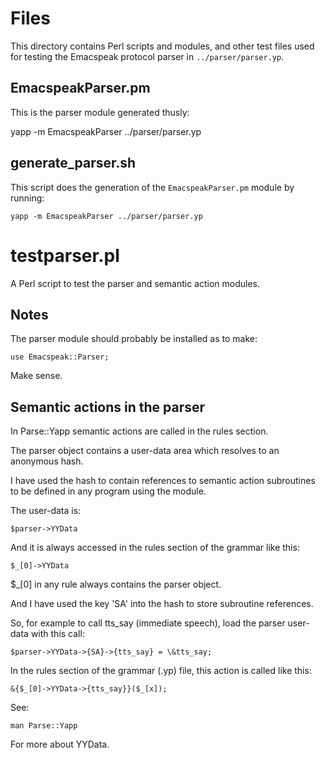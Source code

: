 
# Files

This directory contains Perl scripts and modules, and other test files used for testing the 
Emacspeak protocol parser in `../parser/parser.yp`.

## EmacspeakParser.pm

This is the parser module generated thusly:

yapp -m EmacspeakParser ../parser/parser.yp

## generate_parser.sh

This script does the generation of the `EmacspeakParser.pm` module by running:

	yapp -m EmacspeakParser ../parser/parser.yp

# testparser.pl

A Perl script to test the parser and semantic action modules.

## Notes

The parser module should probably be installed as to make:

	use Emacspeak::Parser;

Make sense.

## Semantic actions in the parser

In Parse::Yapp semantic actions are called in the rules section.

The parser object contains a user-data area which resolves to an anonymous hash.

I have used the hash to contain references to semantic action subroutines to be defined in any 
program using the module.

The user-data is:

	$parser->YYData

And it is always accessed in the rules section of the grammar like this:

	$_[0]->YYData

$_[0] in any rule always contains the parser object.

And I have used the key 'SA' into the hash to store subroutine references.

So, for example to call tts_say (immediate speech), load the parser user-data with this call:

	$parser->YYData->{SA}->{tts_say} = \&tts_say;

In the rules section of the grammar (.yp) file, this action is called like this:

	&{$_[0]->YYData->{tts_say}}($_[x]);

See:

	man Parse::Yapp

For more about YYData.

